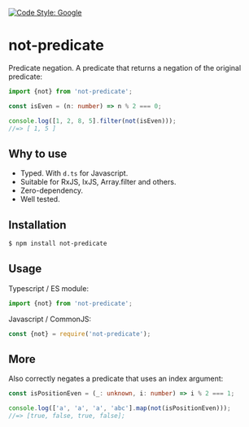 [![Code Style: Google](https://img.shields.io/badge/code%20style-google-blueviolet.svg)](https://github.com/google/gts)

# not-predicate

Predicate negation. A predicate that returns a negation of the original predicate:

```ts
import {not} from 'not-predicate';

const isEven = (n: number) => n % 2 === 0;

console.log([1, 2, 8, 5].filter(not(isEven)));
//=> [ 1, 5 ]
```

## Why to use

- Typed. With `d.ts` for Javascript.
- Suitable for RxJS, IxJS, Array.filter and others.
- Zero-dependency.
- Well tested.

## Installation

```bash
$ npm install not-predicate
```

## Usage

Typescript / ES module:

```ts
import {not} from 'not-predicate';
```

Javascript / CommonJS:

```js
const {not} = require('not-predicate');
```

## More

Also correctly negates a predicate that uses an index argument:

```ts
const isPositionEven = (_: unknown, i: number) => i % 2 === 1;

console.log(['a', 'a', 'a', 'abc'].map(not(isPositionEven)));
//=> [true, false, true, false];
```
